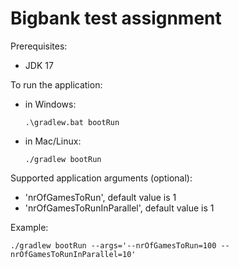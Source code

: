 # Bigbank test assignment

Prerequisites:
* JDK 17

To run the application:
* in Windows:  
  ```console
  .\gradlew.bat bootRun
  ```
* in Mac/Linux: 
  ```console
  ./gradlew bootRun
  ```

Supported application arguments (optional):
* 'nrOfGamesToRun', default value is 1
* 'nrOfGamesToRunInParallel', default value is 1

Example:
```console
./gradlew bootRun --args='--nrOfGamesToRun=100 --nrOfGamesToRunInParallel=10'
```